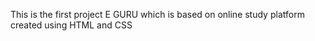 This is the first project E GURU which is based on online study platform created using HTML and CSS
